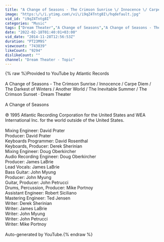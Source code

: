 ```yaml
---
title: "A Change of Seasons - The Crimson Sunrise \/ Innocence \/ Carpe Diem \/ The Darkest of Winters \/..."
image: "https:\/\/i.ytimg.com\/vi\/i9qZ4Tntg8I\/hqdefault.jpg"
vid_id: "i9qZ4Tntg8I"
categories: "Music"
tags: ["Dream Theater","A Change of Seasons","A Change of Seasons - The Crimson Sunrise \/ Innocence \/ Carpe Diem \/ The Darkest of Winters \/ Another World \/ The Inevitable Summer \/ The Crimson Sunset"]
date: "2022-02-18T01:40:01+03:00"
vid_date: "2014-11-28T12:56:53Z"
duration: "PT23M9S"
viewcount: "743839"
likeCount: "9294"
dislikeCount: ""
channel: "Dream Theater - Topic"
---
```

{% raw %}Provided to YouTube by Atlantic Records<br /><br />A Change of Seasons - The Crimson Sunrise / Innocence / Carpe Diem / The Darkest of Winters / Another World / The Inevitable Summer / The Crimson Sunset · Dream Theater<br /><br />A Change of Seasons<br /><br />℗ 1995 Atlantic Recording Corporation for the United States and WEA International Inc. for the world outside of the United States.<br /><br />Mixing  Engineer: David Prater<br />Producer: David Prater<br />Keyboards  Programmer: David Rosenthal<br />Keyboards, Producer: Derek Sherinian<br />Mixing  Engineer: Doug Oberkircher<br />Audio  Recording  Engineer: Doug Oberkircher<br />Producer: James LaBrie<br />Lead  Vocals: James LaBrie<br />Bass  Guitar: John Myung<br />Producer: John Myung<br />Guitar, Producer: John Petrucci<br />Drums, Percussion, Producer: Mike Portnoy<br />Assistant  Engineer: Robert Siciliano<br />Mastering  Engineer: Ted Jensen<br />Writer: Derek Sherinian<br />Writer: James LaBrie<br />Writer: John Myung<br />Writer: John Petrucci<br />Writer: Mike Portnoy<br /><br />Auto-generated by YouTube.{% endraw %}
